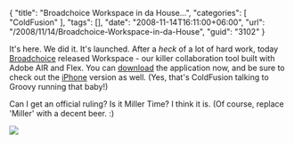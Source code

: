 {
	"title": "Broadchoice Workspace in da House...",
	"categories": [
		"ColdFusion"
	],
	"tags": [],
	"date": "2008-11-14T16:11:00+06:00",
	"url": "/2008/11/14/Broadchoice-Workspace-in-da-House",
	"guid": "3102"
}

It's here. We did it. It's launched. After a <i>heck</i> of a lot of hard work, today <a href="http://www.broadchoice.com">Broadchoice</a> released Workspace - our killer collaboration tool built with Adobe AIR and Flex. You can <a href="http://www.broadchoice.com/what_is_workspace/downloads/">download</a> the application now, and be sure to check out the <a href="http://www.broadchoice.com/what_is_workspace/workspace_mobile/">iPhone</a> version as well. (Yes, that's ColdFusion talking to Groovy running that baby!)

Can I get an official ruling? Is it Miller Time? I think it is. (Of course, replace 'Miller' with a decent beer. :)

<img src="https://static.raymondcamden.com/images//bc.jpg">